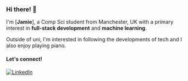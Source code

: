 ### Hi there! 👋

I'm [**Jamie**], a Comp Sci student from Manchester, UK with a primary interest in **full-stack development** and **machine learning**.

Outside of uni, I'm interested in following the developments of tech and I also enjoy playing piano.

#### Let's connect!
[<img alt="LinkedIn" src="https://img.shields.io/badge/LinkedIn-%230E76A8.svg?&style=for-the-badge&logo=LinkedIn&logoColor=white" />](https://linkedin.com/in/jjjamielo)

